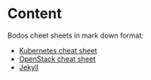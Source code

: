 # Content
Bodos cheet sheets in mark down format:
* [Kubernetes cheat sheet](kubernetes.md)
* [OpenStack cheat sheet](openstack.md)
* [Jekyll](jekyll.md)
